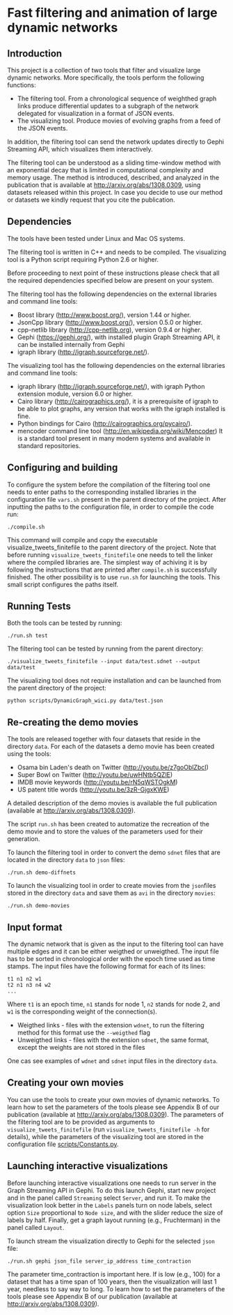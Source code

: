 Fast filtering and animation of large dynamic networks
======================================================

Introduction
------------

This project is a collection of two tools that filter and visualize large dynamic
networks. More specifically, the tools perform the following functions:

  * The filtering tool. From a chronological sequence of weighthed graph links produce differential updates to a subgraph of the network delegated for visualization in a format of JSON events.
  * The visualizing tool. Produce movies of evolving graphs from a feed of the JSON events.

In addition, the filtering tool can send the network updates directly to Gephi
Streaming API, which visualizes them interactively.

The filtering tool can be understood as a sliding time-window method with an exponential decay that is limited in computational complexity and memory usage. The method is introduced, described, and analyzed in the publication that is available at http://arxiv.org/abs/1308.0309, using datasets released within this project. In case you decide to use our method or datasets we kindly request that you cite the publication.

Dependencies
------------

The tools have been tested under Linux and Mac OS systems.

The filtering tool is written in C++ and needs to be compiled. The visualizing tool is a Python script requiring Python 2.6 or higher.

Before proceeding to next point of these instructions please check that all the required dependencies specified below are present on your system.

The filtering tool has the following dependencies on the external libraries and
command line tools:
  *  Boost library (http://www.boost.org/), version 1.44 or higher.
  *  JsonCpp library (http://www.boost.org/), version 0.5.0 or higher.
  *  cpp-netlib library (http://cpp-netlib.org), version 0.9.4 or higher.
  *  Gephi (https://gephi.org/), with installed plugin Graph Streaming API,
     it can be installed internally from Gephi
  *  igraph library (http://igraph.sourceforge.net/).

The visualizing tool has the following dependencies on the external libraries and
command line tools:
  *  igraph library (http://igraph.sourceforge.net/), with igraph Python
     extension module, version 6.0 or higher.
  *  Cairo library (http://cairographics.org/), it is a prerequisite of igraph
     to be able to plot graphs, any version that works with the igraph installed
     is fine.
  *  Python bindings for Cairo (http://cairographics.org/pycairo/).
  *  mencoder command line tool (http://en.wikipedia.org/wiki/Mencoder)
     It is a standard tool present in many modern systems and available in
     standard repositories.

Configuring and building
------------------------

To configure the system before the compilation of the filtering tool one needs to
enter paths to the corresponding installed libraries in the configuration file
``vars.sh`` present in the parent directory of the project. After inputting the paths to the configuration file, in order to compile the
code run:

    ./compile.sh

This command will compile and copy the executable visualize_tweets_finitefile
to the parent directory of the project. Note that before running
``visualize_tweets_finitefile`` one needs to tell the linker where the compiled
libraries are. The simplest way of achiving it is by following the instructions
that are printed after ``compile.sh`` is successfully finished. The other
possibility is to use ``run.sh`` for launching the tools. This small script
configures the paths itself.


Running Tests
-------------

Both the tools can be tested by running:

    ./run.sh test

The filtering tool can be tested by running from the parent directory:

    ./visualize_tweets_finitefile --input data/test.sdnet --output data/test

The visualizing tool does not require installation and can be launched from the
parent directory of the project:

    python scripts/DynamicGraph_wici.py data/test.json


Re-creating the demo movies
---------------------------

The tools are released together with four datasets that reside in the directory
``data``. For each of the datasets a demo movie has been created using the tools:
  *  Osama bin Laden's death on Twitter (http://youtu.be/z7goOblZbcI)
  *  Super Bowl on Twitter (http://youtu.be/uwHNtb5QZlE)
  *  IMDB movie keywords (http://youtu.be/rN5qWSTOgkM)
  *  US patent title words (http://youtu.be/3zR-GjgxKWE)

A detailed description of the demo movies is available the full publication
(available at http://arxiv.org/abs/1308.0309).

The script ``run.sh`` has been created to automatize the recreation of the
demo movie and to store the values of the parameters used for their generation.

To launch the filtering tool in order to convert the demo ``sdnet`` files that are
located in the directory ``data`` to ``json`` files:

    ./run.sh demo-diffnets

To launch the visualizing tool in order to create movies from the ``json``files
stored in the directory ``data`` and save them as ``avi`` in the directory
``movies``:

    ./run.sh demo-movies


Input format
------------
The dynamic network that is given as the input to the filtering tool can have multiple edges and it can be either weigthed or unweigthed. The input file has to be sorted in chronological order with the epoch time used as time stamps. The input files have the following format for each of its lines:

    t1 n1 n2 w1
    t2 n1 n3 n4 w2
    ...

Where `t1` is an epoch time, `n1` stands for node 1, `n2` stands for node 2, and `w1` is the corresponding weight of the connection(s).

  *  Weigthed links - files with the extension ``wdnet``, to run the filtering method for this format use the ``--weigthed`` flag
  *  Unweigthed links  - files with the extension ``sdnet``, the same format, except the weights are not stored in the files

One cas see examples of ``wdnet`` and  ``sdnet`` input files in the directory ``data``.


Creating your own movies
------------------------

You can use the tools to create your own movies of dynamic networks. To learn how to set the parameters of the tools please see Appendix B of our publication (available at http://arxiv.org/abs/1308.0309). The parameters of the filtering tool are to be provided as arguments to ``visualize_tweets_finitefile`` (run ``visualize_tweets_finitefile -h`` for details), while the parameters of the visualizing tool are stored in the configuration file [scripts/Constants.py](scripts/Constants.py).

Launching interactive visualizations
------------------------------------

Before launching interactive visualizations one needs to run server in the Graph
Streaming API in Gephi. To do this launch Gephi, start new project
and in the panel called ``Streaming`` select ``Server``, and run it.
To make the visualization look better in the ``Labels`` panels turn on
node labels, select option ``Size`` proportional to ``Node size``, and
with the slider reduce the size of labels by half. Finally, get a
graph layout running (e.g., Fruchterman) in the panel called
``Layout``.

To launch stream the visualization directly to Gephi for the selected
``json`` file:

    ./run.sh gephi json_file server_ip_address time_contraction

The parameter time_contraction is important here. If is low (e.g., 100)
for a dataset that has a time span of 100 years, then the visualization
will last 1 year, needless to say way to long. To learn how to set the parameters of the tools please see Appendix B of our publication (available at http://arxiv.org/abs/1308.0309).






